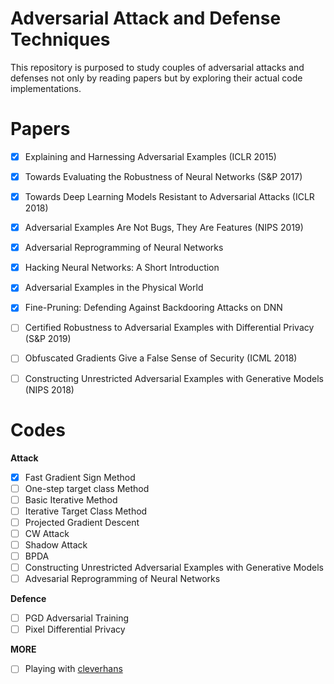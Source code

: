 # Adversarial Attack and Defense Techniques
This repository is purposed to study couples of adversarial attacks and defenses not only by reading papers but by exploring their actual code implementations.

# Papers

- [x] Explaining and Harnessing Adversarial Examples (ICLR 2015)
- [x] Towards Evaluating the Robustness of Neural Networks (S&P 2017)
- [x] Towards Deep Learning Models Resistant to Adversarial Attacks (ICLR 2018)
- [x] Adversarial Examples Are Not Bugs, They Are Features (NIPS 2019)
- [x] Adversarial Reprogramming of Neural Networks
- [x] Hacking Neural Networks: A Short Introduction
- [x] Adversarial Examples in the Physical World
- [x] Fine-Pruning: Defending Against Backdooring Attacks on DNN
- [ ] Certified Robustness to Adversarial Examples with Differential Privacy (S&P 2019)
- [ ] Obfuscated Gradients Give a False Sense of Security (ICML 2018)
- [ ] Constructing Unrestricted Adversarial Examples with Generative Models (NIPS 2018)


# Codes

**Attack**
- [x] Fast Gradient Sign Method
- [ ] One-step target class Method
- [ ] Basic Iterative Method
- [ ] Iterative Target Class Method
- [ ] Projected Gradient Descent
- [ ] CW Attack
- [ ] Shadow Attack
- [ ] BPDA
- [ ] Constructing Unrestricted Adversarial Examples with Generative Models
- [ ] Advesarial Reprogramming of Neural Networks

**Defence**
- [ ] PGD Adversarial Training
- [ ] Pixel Differential Privacy

**MORE**
- [ ] Playing with [cleverhans](https://github.com/cleverhans-lab/cleverhans)